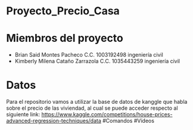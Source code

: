 # Proyecto_Precio_Casa
# Miembros del proyecto 
- Brian Said Montes Pacheco C.C. 1003192498 ingeniería civil
- Kimberly Milena Cataño Zarrazola C.C. 1035443259 ingeniería civil
# Datos 
Para el repositorio vamos a utilizar la base de datos de kanggle que habla sobre el precio de las viviendad, al cual se puede acceder respecto al siguiente link: https://www.kaggle.com/competitions/house-prices-advanced-regression-techniques/data
#Comandos
#Vídeos 
